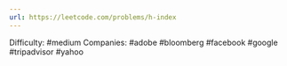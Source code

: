 ```yaml
---
url: https://leetcode.com/problems/h-index
---
```


Difficulty: #medium
Companies: #adobe #bloomberg #facebook #google #tripadvisor #yahoo